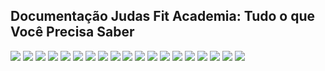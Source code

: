 ## Documentação Judas Fit Academia: Tudo o que Você Precisa Saber
<img src="images/Empresa – JUDAS FIT_00001.svg">
<img src="images/Empresa – JUDAS FIT_00002.svg">
<img src="images/Empresa – JUDAS FIT_00003.svg">
<img src="images/Empresa – JUDAS FIT_00004.svg">
<img src="images/Empresa – JUDAS FIT_00005.svg">
<img src="images/Empresa – JUDAS FIT_00006.svg">
<img src="images/Empresa – JUDAS FIT_00007.svg">
<img src="images/Empresa – JUDAS FIT_00008.svg">
<img src="images/Empresa – JUDAS FIT_00009.svg">
<img src="images/Empresa – JUDAS FIT_000010.svg">
<img src="images/Empresa – JUDAS FIT_000011.svg">
<img src="images/Empresa – JUDAS FIT_000012.svg">
<img src="images/Empresa – JUDAS FIT_000013.svg">
<img src="images/Empresa – JUDAS FIT_000014.svg">
<img src="images/Empresa – JUDAS FIT_000015.svg">
<img src="images/Empresa – JUDAS FIT_000016.svg">
<img src="images/Empresa – JUDAS FIT_000017.svg">
<img src="images/Empresa – JUDAS FIT_000018.svg">
<img src="images/Empresa – JUDAS FIT_000019.svg">
